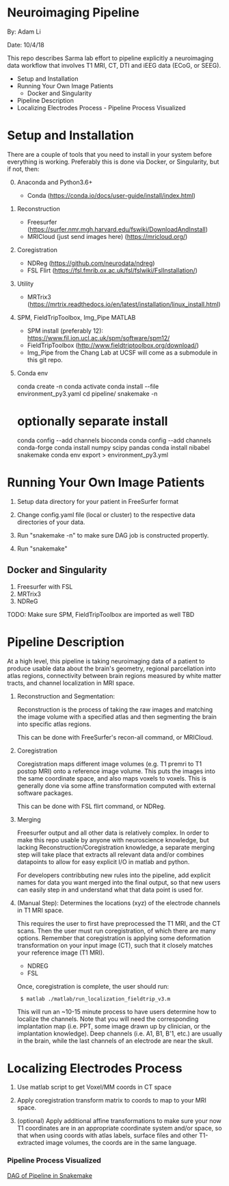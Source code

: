 # Neuroimaging Pipeline
By: Adam Li

Date: 10/4/18

This repo describes Sarma lab effort to pipeline explicitly a neuroimaging data workflow that involves T1 MRI, CT, DTI 
and iEEG data (ECoG, or SEEG). 

<!-- MarkdownTOC -->

- Setup and Installation
- Running Your Own Image Patients
    - Docker and Singularity
- Pipeline Description
- Localizing Electrodes Process
        - Pipeline Process Visualized

<!-- /MarkdownTOC -->

# Setup and Installation
There are a couple of tools that you need to install in your system before everything is working. Preferably this is done via Docker, or Singularity, but if not, then:

0. Anaconda and Python3.6+
    * Conda (https://conda.io/docs/user-guide/install/index.html)

1. Reconstruction
    * Freesurfer (https://surfer.nmr.mgh.harvard.edu/fswiki/DownloadAndInstall)
    * MRICloud (just send images here) (https://mricloud.org/)
    
2. Coregistration
    * NDReg (https://github.com/neurodata/ndreg)
    * FSL Flirt (https://fsl.fmrib.ox.ac.uk/fsl/fslwiki/FslInstallation/)
    
3. Utility
    * MRTrix3 (https://mrtrix.readthedocs.io/en/latest/installation/linux_install.html)

4. SPM, FieldTripToolbox, Img_Pipe MATLAB
    * SPM install (preferably 12): https://www.fil.ion.ucl.ac.uk/spm/software/spm12/
    * FieldTripToolbox (http://www.fieldtriptoolbox.org/download/)
    * Img_Pipe from the Chang Lab at UCSF will come as a submodule in this git repo. 
    
5. Conda env


    conda create -n <envname>
    conda activate <envname>
    conda install --file environment_py3.yaml
    cd pipeline/
    snakemake -n    

    # optionally separate install
    conda config --add channels bioconda
    conda config --add channels conda-forge
    conda install numpy scipy pandas 
    conda install nibabel snakemake
    conda env export > environment_py3.yml
    <!-- conda env create -f environment_py3.yml -->

# Running Your Own Image Patients

1. Setup data directory for your patient in FreeSurfer format

2. Change config.yaml file (local or cluster) to the respective
data directories of your data.

3. Run "snakemake -n" to make sure DAG job is constructed propertly.

4. Run "snakemake"

## Docker and Singularity
1. Freesurfer with FSL
2. MRTrix3
3. NDReG

TODO: Make sure SPM, FieldTripToolbox are imported as well
TBD

# Pipeline Description
At a high level, this pipeline is taking neuroimaging data of a patient to produce usable data about the brain's geometry, regional parcellation into atlas regions, connectivity between brain regions measured by white matter tracts, and channel localization in MRI space.

1. Reconstruction and Segmentation:

    Reconstruction is the process of taking the raw images and matching the image volume with a specified atlas and then
    segmenting the brain into specific atlas regions. 
    
    This can be done with FreeSurfer's recon-all command, or MRICloud. 


2. Coregistration

    Coregistration maps different image volumes (e.g. T1 premri to T1 postop MRI) onto a 
    reference image volume. This puts the images into the same coordinate space, and also maps 
    voxels to voxels. This is generally done via some affine transformation computed 
    with external software packages.
    
    This can be done with FSL flirt command, or NDReg.    

3. Merging

    Freesurfer output and all other data is relatively complex. In order to make this repo usable
    by anyone with neuroscience knowledge, but lacking Reconstruction/Coregistration knowledge, a separate
    merging step will take place that extracts all relevant data and/or combines
    datapoints to allow for easy explicit I/O in matlab and python.
    
    For developers contribbuting new rules into the pipeline, add explicit names for data 
    you want merged into the final output, so that new users can easily step in and understand
    what that data point is used for.

4. (Manual Step): Determines the locations (xyz) of the electrode channels in T1 MRI space.
    
    This requires the user to first have preprocessed the T1 MRI, and the CT scans. Then
    the user must run coregistration, of which there are many options. Remember that coregistration
    is applying some deformation transformation on your input image (CT), such that it closely matches
    your reference image (T1 MRI).
    
    - NDREG
    - FSL
    
    Once, coregistration is complete, the user should run:
           
        $ matlab ./matlab/run_localization_fieldtrip_v3.m
        
    This will run an ~10-15 minute process to have users determine how to localize the channels. Note that
    you will need the corresponding implantation map (i.e. PPT, some image drawn up by clinician, or the implantation knowledge).
    Deep channels (i.e. A1, B1, B'1, etc.) are usually in the brain, while the last channels of
    an electrode are near the skull. 

# Localizing Electrodes Process

1. Use matlab script to get Voxel/MM coords in CT space

2. Apply coregistration transform matrix to coords to map to your MRI space.

3. (optional) Apply additional affine transformations to make sure your now T1 coordinates
are in an appropriate coordinate system and/or space, so that when using coords with atlas labels,
surface files and other T1-extracted image volumes, the coords are in the same 
language.

### Pipeline Process Visualized
[DAG of Pipeline in Snakemake](./pipeline/dag_neuroimaging_pipeline.pdf)
